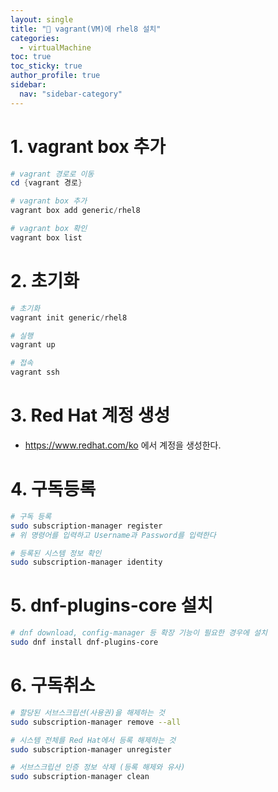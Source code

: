```yaml
---
layout: single
title: "🔨 vagrant(VM)에 rhel8 설치"
categories:
  - virtualMachine
toc: true
toc_sticky: true
author_profile: true
sidebar:
  nav: "sidebar-category"
---
```


# 1. vagrant box 추가

```powershell
# vagrant 경로로 이동
cd {vagrant 경로}

# vagrant box 추가
vagrant box add generic/rhel8

# vagrant box 확인
vagrant box list
```

# 2. 초기화

```powershell
# 초기화
vagrant init generic/rhel8

# 실행
vagrant up

# 접속
vagrant ssh
```

# 3. Red Hat 계정 생성

- <https://www.redhat.com/ko> 에서 계정을 생성한다.

# 4. 구독등록

```bash
# 구독 등록
sudo subscription-manager register
# 위 명령어를 입력하고 Username과 Password를 입력한다

# 등록된 시스템 정보 확인
sudo subscription-manager identity
```

# 5. dnf-plugins-core 설치

```bash
# dnf download, config-manager 등 확장 기능이 필요한 경우에 설치
sudo dnf install dnf-plugins-core
```

# 6. 구독취소

```bash
# 할당된 서브스크립션(사용권)을 해제하는 것
sudo subscription-manager remove --all

# 시스템 전체를 Red Hat에서 등록 해제하는 것
sudo subscription-manager unregister

# 서브스크립션 인증 정보 삭제 (등록 해제와 유사)
sudo subscription-manager clean
```
